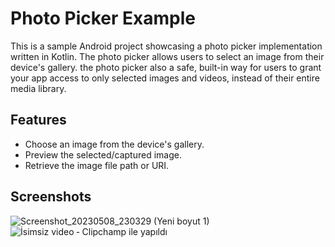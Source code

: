 # Photo Picker Example

This is a sample Android project showcasing a photo picker implementation written in Kotlin. The photo picker allows users to select an image from their device's gallery. the photo picker also a safe, built-in way for users to grant your app access to only selected images and videos, instead of their entire media library.

## Features

- Choose an image from the device's gallery.
- Preview the selected/captured image.
- Retrieve the image file path or URI.

## Screenshots

![Screenshot_20230508_230329 (Yeni boyut 1)](https://user-images.githubusercontent.com/66082185/236925954-b768fcb1-d608-40d4-9fd6-9dc8423c025f.png)
![İsimsiz video ‐ Clipchamp ile yapıldı](https://user-images.githubusercontent.com/66082185/236925786-aee80619-81fd-4e96-8fa7-f09377439016.gif)


